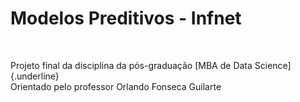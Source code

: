 # Modelos Preditivos - Infnet

<br>

Projeto final da disciplina da pós-graduação [MBA de Data Science]{.underline}\
Orientado pelo professor Orlando Fonseca Guilarte

